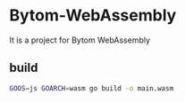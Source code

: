 # Bytom-WebAssembly
It is a project for Bytom WebAssembly

## build
```sh
GOOS=js GOARCH=wasm go build -o main.wasm
```

